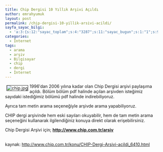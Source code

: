 ```yaml
---
title: Chip Dergisi 10 Yıllık Arşivi Açıldı
author: emrahyumuk
layout: post
permalink: /chip-dergisi-10-yillik-arsivi-acildi/
sayfa_sayac_bilgi:
  - 'a:3:{s:12:"sayac_toplam";s:4:"3287";s:11:"sayac_bugun";s:1:"1";s:9:"son_okuma";s:10:"1364880495";}'
categories:
  - İnternet
tags:
  - arama
  - arşiv
  - Bilgisayar
  - chip
  - dergi
  - İnternet
---
```

<img src="http://www.emrahyumuk.com/blog/wp-content/uploads/chip.jpg" alt="chip.jpg" align="left" border="1" hspace="5" vspace="5" />1996&#8242;dan 2006 yılına kadar olan Chip Dergisi arşivi paylaşıma açıldı. Bölüm bölüm pdf halinde açılan arşivden isteğimiz sayıdaki istediğimiz bölümü pdf halinde indirebiliyoruz.

Ayrıca tam metin arama seçeneğiyle arşivde arama yapabiliyoruz.

CHIP dergi arşivinde hem eski sayıları okuyabilir, hem de tam metin arama seçeneğini kullanarak ilgilendiğiniz konuya direkt olarak erişebilirsiniz.

<!--more-->

Chip Dergisi Arşivi için; **<a href="http://www.chip.com.tr/arsiv" rel="nofollow" target="_blank">http://www.chip.com.tr/arsiv</a>**

**<a href="http://www.chip.com.tr/arsiv" rel="nofollow" target="_blank"></a>**  
kaynak: <a href="http://www.chip.com.tr/konu/CHIP-Dergi-Arsivi-acildi_6410.html" target="_blank">http://www.chip.com.tr/konu/CHIP-Dergi-Arsivi-acildi_6410.html </a>